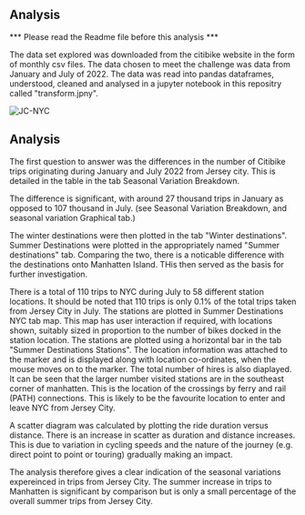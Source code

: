 ## Analysis

*** Please read the Readme file before this analysis ***

The data set explored was downloaded from the citibike website in the form of monthly csv files. The data chosen to meet the challenge was data from January and July of 2022. The data was read into pandas dataframes, understood, cleaned and analysed in a jupyter notebook in this repositry called "transform.jpny".


![JC-NYC](https://user-images.githubusercontent.com/113118793/224563239-534edeb8-6d70-4905-94ff-d0e3044c5f4a.jpg)


## Analysis
The first question to answer was the differences in the number of Citibike trips originating during January and July 2022 from Jersey city. This is detailed in the table in the tab Seasonal Variation Breakdown. 

The difference is significant, with around 27 thousand trips in January as opposed to 107 thousand in July. (see Seasonal Variation Breakdown, and seasonal variation Graphical tab.)

The winter destinations were then plotted in the tab "Winter destinations". Summer Destinations were plotted in the appropriately named "Summer destinations" tab. 
Comparing the two, there is a noticable difference with the destinations onto Manhatten Island. THis then served as the basis for further investigation. 

There is a total of 110 trips to NYC during July to 58 different station locations. It should be noted that 110 trips is only 0.1% of the total trips taken from Jersey City in July. The stations are plotted in Summer Destinations NYC tab map. This map has user interaction if required, with locations shown, suitably sized in proportion to the number of bikes docked in the station location. The stations are plotted using a horizontal bar in the tab "Summer Destinations Stations".
The location information was attached to the marker and is displayed along with location co-ordinates, when the mouse moves on to the marker. The total number of hires is also diaplayed. It can be seen that the larger number visited stations are in the southeast corner of manhatten. This is the location of the crossings by ferry and rail (PATH) connections. This is likely to be the favourite location to enter and leave NYC from Jersey City. 

A scatter diagram was calculated by plotting the ride duration versus distance. There is an increase in scatter as duration and distance increases. This is due to variation in cycling speeds and the nature of the journey (e.g. direct point to point or touring) gradually making an impact. 

The analysis therefore gives a clear indication of the seasonal variations expereinced in trips from Jersey City. The summer increase in trips to Manhatten is significant by comparison but is only a small percentage of the overall summer trips from Jersey City. 




